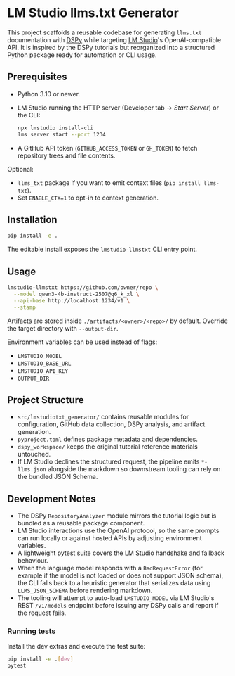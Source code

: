 # LM Studio llms.txt Generator

This project scaffolds a reusable codebase for generating `llms.txt` documentation
with [DSPy](https://github.com/stanfordnlp/dspy) while targeting
[LM Studio](https://lmstudio.ai/)'s OpenAI-compatible API. It is inspired by the
DSPy tutorials but reorganized into a structured Python package ready for
automation or CLI usage.

## Prerequisites

- Python 3.10 or newer.
- LM Studio running the HTTP server (Developer tab → *Start Server*) or the CLI:

  ```bash
  npx lmstudio install-cli
  lms server start --port 1234
  ```

- A GitHub API token (`GITHUB_ACCESS_TOKEN` or `GH_TOKEN`) to fetch repository
  trees and file contents.

Optional:

- `llms_txt` package if you want to emit context files (`pip install llms-txt`).
- Set `ENABLE_CTX=1` to opt-in to context generation.

## Installation

```bash
pip install -e .
```

The editable install exposes the `lmstudio-llmstxt` CLI entry point.

## Usage

```bash
lmstudio-llmstxt https://github.com/owner/repo \
  --model qwen3-4b-instruct-2507@q6_k_xl \
  --api-base http://localhost:1234/v1 \
  --stamp
```

Artifacts are stored inside `./artifacts/<owner>/<repo>/` by default. Override
the target directory with `--output-dir`.

Environment variables can be used instead of flags:

- `LMSTUDIO_MODEL`
- `LMSTUDIO_BASE_URL`
- `LMSTUDIO_API_KEY`
- `OUTPUT_DIR`

## Project Structure

- `src/lmstudiotxt_generator/` contains reusable modules for configuration,
  GitHub data collection, DSPy analysis, and artifact generation.
- `pyproject.toml` defines package metadata and dependencies.
- `dspy_workspace/` keeps the original tutorial reference materials untouched.
- If LM Studio declines the structured request, the pipeline emits
  `*-llms.json` alongside the markdown so downstream tooling can rely on the
  bundled JSON Schema.

## Development Notes

- The DSPy `RepositoryAnalyzer` module mirrors the tutorial logic but is bundled
  as a reusable package component.
- LM Studio interactions use the OpenAI protocol, so the same prompts can run
  locally or against hosted APIs by adjusting environment variables.
- A lightweight pytest suite covers the LM Studio handshake and fallback
  behaviour.
- When the language model responds with a `BadRequestError` (for example if the
  model is not loaded or does not support JSON schema), the CLI falls back to a
  heuristic generator that serializes data using `LLMS_JSON_SCHEMA` before
  rendering markdown.
- The tooling will attempt to auto-load `LMSTUDIO_MODEL` via LM Studio's REST
  `/v1/models` endpoint before issuing any DSPy calls and report if the request
  fails.

### Running tests

Install the dev extras and execute the test suite:

```bash
pip install -e .[dev]
pytest
```
